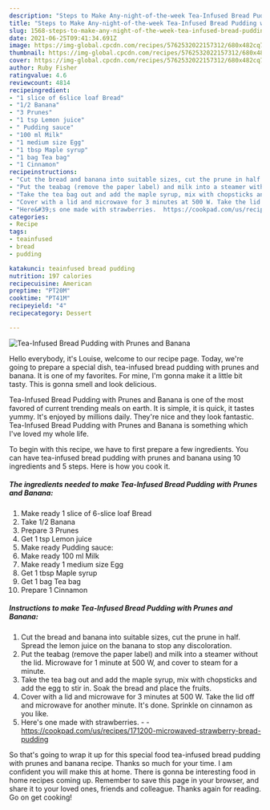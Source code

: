 ```yaml
---
description: "Steps to Make Any-night-of-the-week Tea-Infused Bread Pudding with Prunes and Banana"
title: "Steps to Make Any-night-of-the-week Tea-Infused Bread Pudding with Prunes and Banana"
slug: 1568-steps-to-make-any-night-of-the-week-tea-infused-bread-pudding-with-prunes-and-banana
date: 2021-06-25T09:41:34.691Z
image: https://img-global.cpcdn.com/recipes/5762532022157312/680x482cq70/tea-infused-bread-pudding-with-prunes-and-banana-recipe-main-photo.jpg
thumbnail: https://img-global.cpcdn.com/recipes/5762532022157312/680x482cq70/tea-infused-bread-pudding-with-prunes-and-banana-recipe-main-photo.jpg
cover: https://img-global.cpcdn.com/recipes/5762532022157312/680x482cq70/tea-infused-bread-pudding-with-prunes-and-banana-recipe-main-photo.jpg
author: Ruby Fisher
ratingvalue: 4.6
reviewcount: 4814
recipeingredient:
- "1 slice of 6slice loaf Bread"
- "1/2 Banana"
- "3 Prunes"
- "1 tsp Lemon juice"
- " Pudding sauce"
- "100 ml Milk"
- "1 medium size Egg"
- "1 tbsp Maple syrup"
- "1 bag Tea bag"
- "1 Cinnamon"
recipeinstructions:
- "Cut the bread and banana into suitable sizes, cut the prune in half. Spread the lemon juice on the banana to stop any discoloration."
- "Put the teabag (remove the paper label) and milk into a steamer without the lid. Microwave for 1 minute at 500 W, and cover to steam for a minute."
- "Take the tea bag out and add the maple syrup, mix with chopsticks and add the egg to stir in. Soak the bread and place the fruits."
- "Cover with a lid and microwave for 3 minutes at 500 W. Take the lid off and microwave for another minute. It&#39;s done. Sprinkle on cinnamon as you like."
- "Here&#39;s one made with strawberries.  https://cookpad.com/us/recipes/171200-microwaved-strawberry-bread-pudding"
categories:
- Recipe
tags:
- teainfused
- bread
- pudding

katakunci: teainfused bread pudding 
nutrition: 197 calories
recipecuisine: American
preptime: "PT20M"
cooktime: "PT41M"
recipeyield: "4"
recipecategory: Dessert

---
```



![Tea-Infused Bread Pudding with Prunes and Banana](https://img-global.cpcdn.com/recipes/5762532022157312/680x482cq70/tea-infused-bread-pudding-with-prunes-and-banana-recipe-main-photo.jpg)

Hello everybody, it's Louise, welcome to our recipe page. Today, we're going to prepare a special dish, tea-infused bread pudding with prunes and banana. It is one of my favorites. For mine, I'm gonna make it a little bit tasty. This is gonna smell and look delicious.



Tea-Infused Bread Pudding with Prunes and Banana is one of the most favored of current trending meals on earth. It is simple, it is quick, it tastes yummy. It's enjoyed by millions daily. They're nice and they look fantastic. Tea-Infused Bread Pudding with Prunes and Banana is something which I've loved my whole life.


To begin with this recipe, we have to first prepare a few ingredients. You can have tea-infused bread pudding with prunes and banana using 10 ingredients and 5 steps. Here is how you cook it.

<!--inarticleads1-->

##### The ingredients needed to make Tea-Infused Bread Pudding with Prunes and Banana:

1. Make ready 1 slice of 6-slice loaf Bread
1. Take 1/2 Banana
1. Prepare 3 Prunes
1. Get 1 tsp Lemon juice
1. Make ready  Pudding sauce:
1. Make ready 100 ml Milk
1. Make ready 1 medium size Egg
1. Get 1 tbsp Maple syrup
1. Get 1 bag Tea bag
1. Prepare 1 Cinnamon




<!--inarticleads2-->

##### Instructions to make Tea-Infused Bread Pudding with Prunes and Banana:

1. Cut the bread and banana into suitable sizes, cut the prune in half. Spread the lemon juice on the banana to stop any discoloration.
1. Put the teabag (remove the paper label) and milk into a steamer without the lid. Microwave for 1 minute at 500 W, and cover to steam for a minute.
1. Take the tea bag out and add the maple syrup, mix with chopsticks and add the egg to stir in. Soak the bread and place the fruits.
1. Cover with a lid and microwave for 3 minutes at 500 W. Take the lid off and microwave for another minute. It&#39;s done. Sprinkle on cinnamon as you like.
1. Here&#39;s one made with strawberries. -  - https://cookpad.com/us/recipes/171200-microwaved-strawberry-bread-pudding




So that's going to wrap it up for this special food tea-infused bread pudding with prunes and banana recipe. Thanks so much for your time. I am confident you will make this at home. There is gonna be interesting food in home recipes coming up. Remember to save this page in your browser, and share it to your loved ones, friends and colleague. Thanks again for reading. Go on get cooking!
